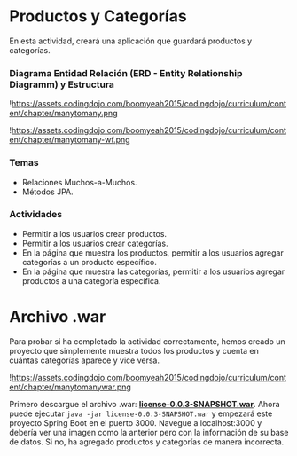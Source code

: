 # **Productos y Categorías**

En esta actividad, creará una aplicación que guardará productos y categorías.

### **Diagrama Entidad Relación (ERD - Entity Relationship Diagramm) y Estructura**

!https://assets.codingdojo.com/boomyeah2015/codingdojo/curriculum/content/chapter/manytomany.png

!https://assets.codingdojo.com/boomyeah2015/codingdojo/curriculum/content/chapter/manytomany-wf.png

### **Temas**

- Relaciones Muchos-a-Muchos.
- Métodos JPA.

### **Actividades**

- Permitir a los usuarios crear productos.
- Permitir a los usuarios crear categorías.
- En la página que muestra los productos, permitir a los usuarios agregar categorías a un producto específico.
- En la página que muestra las categorías, permitir a los usuarios agregar productos a una categoría específica.

# **Archivo .war**

Para probar si ha completado la actividad correctamente, hemos creado un proyecto que simplemente muestra todos los productos y cuenta en cuántas categorías aparece y vice versa.

!https://assets.codingdojo.com/boomyeah2015/codingdojo/curriculum/content/chapter/manytomanywar.png

Primero descargue el archivo .war: **[license-0.0.3-SNAPSHOT.war](https://github.com/itzedu/warFiles/raw/master/license-0.0.3-SNAPSHOT.war)**. Ahora puede ejecutar `java -jar license-0.0.3-SNAPSHOT.war` y empezará este proyecto Spring Boot en el puerto 3000. Navegue a localhost:3000 y debería ver una imagen como la anterior pero con la información de su base de datos. Si no, ha agregado productos y categorías de manera incorrecta.